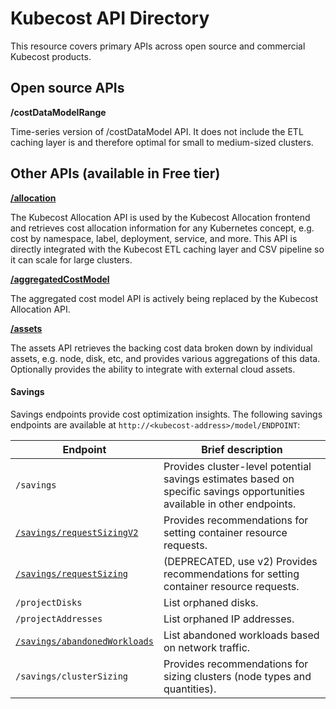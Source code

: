 # Kubecost API Directory

This resource covers primary APIs across open source and commercial Kubecost products.

## Open source APIs

**/costDataModelRange**

Time-series version of /costDataModel API. It does not include the ETL caching layer is and therefore optimal for small to medium-sized clusters.

## Other APIs (available in Free tier)

[**/allocation**](allocation.md)

The Kubecost Allocation API is used by the Kubecost Allocation frontend and retrieves cost allocation information for any Kubernetes concept, e.g. cost by namespace, label, deployment, service, and more. This API is directly integrated with the Kubecost ETL caching layer and CSV pipeline so it can scale for large clusters.

[**/aggregatedCostModel**](allocation-api.md#aggregated-cost-model-api)

The aggregated cost model API is actively being replaced by the Kubecost Allocation API.

****[**/assets**](assets-api.md)****

The assets API retrieves the backing cost data broken down by individual assets, e.g. node, disk, etc, and provides various aggregations of this data. Optionally provides the ability to integrate with external cloud assets.

#### Savings

Savings endpoints provide cost optimization insights. The following savings endpoints are available at `http://<kubecost-address>/model/ENDPOINT`:

| Endpoint                                                     | Brief description                                                                                                        |
| ------------------------------------------------------------ | ------------------------------------------------------------------------------------------------------------------------ |
| `/savings`                                                   | Provides cluster-level potential savings estimates based on specific savings opportunities available in other endpoints. |
| [`/savings/requestSizingV2`](api-request-right-sizing-v2.md) | Provides recommendations for setting container resource requests.                                                        |
| [`/savings/requestSizing`](api-request-right-sizing.md)      | (DEPRECATED, use v2) Provides recommendations for setting container resource requests.                                   |
| `/projectDisks`                                              | List orphaned disks.                                                                                                     |
| `/projectAddresses`                                          | List orphaned IP addresses.                                                                                              |
| [`/savings/abandonedWorkloads`](api-abandoned-workloads.md)  | List abandoned workloads based on network traffic.                                                                       |
| `/savings/clusterSizing`                                     | Provides recommendations for sizing clusters (node types and quantities).                                                |
